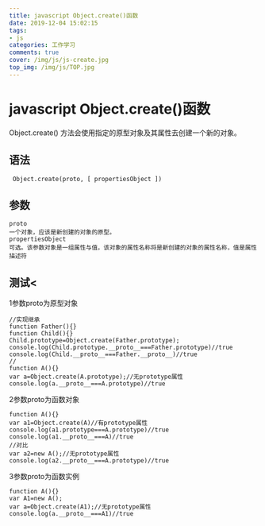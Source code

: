 ```yaml
---
title: javascript Object.create()函数
date: 2019-12-04 15:02:15
tags: 
- js
categories: 工作学习
comments: true
cover: /img/js/js-create.jpg
top_img: /img/js/TOP.jpg
---
```


# javascript Object.create()函数
<p>Object.create() 方法会使用指定的原型对象及其属性去创建一个新的对象。 <br>

## 语法

```
 Object.create(proto, [ propertiesObject ])
```
## 参数

```
proto
一个对象，应该是新创建的对象的原型。
propertiesObject
可选。该参数对象是一组属性与值，该对象的属性名称将是新创建的对象的属性名称，值是属性描述符

```

## 测试<

<p>1参数proto为原型对象</p>

```
//实现继承
function Father(){}
function Child(){}
Child.prototype=Object.create(Father.prototype);
console.log(Child.prototype.__proto__===Father.prototype)//true
console.log(Child.__proto__===Father.__proto__)//true
//
function A(){}
var a=Object.create(A.prototype);//无prototype属性
console.log(a.__proto__===A.prototype)//true
```

<p>2参数proto为函数对象 </p>

```
function A(){}
var a1=Object.create(A)//有prototype属性
console.log(a1.prototype===A.prototype)//true
console.log(a1.__proto__===A)//true
//对比
var a2=new A();//无prototype属性
console.log(a2.__proto__===A.prototype)//true

```

<p>3参数proto为函数实例</p>

```
function A(){}
var A1=new A();
var a=Object.create(A1);//无prototype属性
console.log(a.__proto__===A1)//true

```
</div>